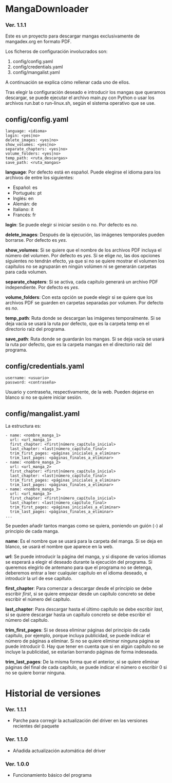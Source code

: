 # MangaDownloader
### Ver. 1.1.1

Este es un proyecto para descargar mangas exclusivamente de mangadex.org en formato PDF.

Los ficheros de configuración involucrados son:
1. config/config.yaml
2. config/credentials.yaml
3. config/mangalist.yaml

A continuación se explica cómo rellenar cada uno de ellos.

Tras elegir la configuración deseado e introducir los mangas que queramos descargar, se puede ejecutar el archivo main.py con Python o usar los archivos run.bat o run-linux.sh, según el sistema operativo que se use.

## config/config.yaml

```
language: <idioma>
login: <yes|no>
delete_images: <yes|no>
show_volumes: <yes|no>
separate_chapters: <yes|no>
volume_folders: <yes|no>
temp_path: <ruta_descargas>
save_path: <ruta_mangas>
```

**language**: Por defecto está en español.
Puede elegirse el idioma para los archivos de entre los siguientes:
- Español: es
- Portugués: pt
- Inglés: en
- Alemán: de
- Italiano: it
- Francés: fr

**login**: Se puede elegir si iniciar sesión o no. Por defecto es *no*.

**delete_images**: Después de la ejecución, las imágenes temporales pueden borrarse. Por defecto es *yes*.

**show_volumes**: Si se quiere que el nombre de los archivos PDF incluya el número del volumen. Por defecto es *yes*. Si se elige *no*, las dos opciones siguientes no tendrán efecto, ya que si no se quiere mostrar el volumen los capítulos no se agruparán en ningún volúmen ni se generarán carpetas para cada volumen.

**separate_chapters**: Si se activa, cada capítulo generará un archivo PDF independiente. Por defecto es *yes*.

**volume_folders**: Con esta opción se puede elegir si se quiere que los archivos PDF se guarden en carpetas separadas por volumen. Por defecto es *no*.

**temp_path**: Ruta donde se descargan las imágenes temporalmente. Si se deja vacía se usará la ruta por defecto, que es la carpeta temp en el directorio raíz del programa.

**save_path**: Ruta donde se guardarán los mangas. Si se deja vacía se usará la ruta por defecto, que es la carpeta mangas en el directorio raíz del programa.

## config/credentials.yaml

```
username: <usuario>
password: <contraseña>
```

Usuario y contraseña, respectivamente, de la web. Pueden dejarse en blanco si no se quiere iniciar sesión.

## config/mangalist.yaml

La estructura es:

```
- name: <nombre_manga_1>
  url: <url_manga_1>
  first_chapter: <first|número_capítulo_inicial>
  last_chapter: <last|número_capítulo_final>
  trim_first_pages: <páginas_iniciales_a_eliminar>
  trim_last_pages: <páginas_finales_a_eliminar>
- name: <nombre_manga_2>
  url: <url_manga_2>
  first_chapter: <first|número_capítulo_inicial>
  last_chapter: <last|número_capítulo_final>
  trim_first_pages: <páginas_iniciales_a_eliminar>
  trim_last_pages: <páginas_finales_a_eliminar>
- name: <nombre_manga_3>
  url: <url_manga_3>
  first_chapter: <first|número_capítulo_inicial>
  last_chapter: <last|número_capítulo_final>
  trim_first_pages: <páginas_iniciales_a_eliminar>
  trim_last_pages: <páginas_finales_a_eliminar>
...
```

Se pueden añadir tantos mangas como se quiera, poniendo un guión (-) al principio de cada manga.

**name**: Es el nombre que se usará para la carpeta del manga. Si se deja en blanco, se usará el nombre que aparece en la web.

**url**: Se puede introducir la página del manga, y si dispone de varios idiomas se esperará a elegir el deseado durante la ejecución del programa. Si queremos elegirlo de antemano para que el programa no se detenga, deberemos entrar a leer cualquier capítulo en el idioma deseado, e introducir la url de ese capítulo.

**first_chapter**: Para comenzar a descargar desde el principio se debe escribir *first*, si se quiere empezar desde un capítulo concreto se debe escribir el número del capítulo.

**last_chapter**: Para descargar hasta el último capítulo se debe escribir *last*, si se quiere descargar hasta un capítulo concreto se debe escribir el número del capítulo.

**trim_first_pages**: Si se desea eliminar páginas del principio de cada capítulo, por ejemplo, porque incluya publicidad, se puede indicar el número de páginas a eliminar. Si no se quiere eliminar ninguna página se puede introducir 0. Hay que tener en cuenta que si en algún capítulo no se incluye la publicidad, se estarían borrando páginas de forma indeseada.

**trim_last_pages**: De la misma forma que el anterior, si se quiere eliminar páginas del final de cada capítulo, se puede indicar el número o escribir 0 si no se quiere borrar ninguna.



# Historial de versiones

### Ver. 1.1.1

- Parche para corregir la actualización del driver en las versiones recientes del paquete

### Ver. 1.1.0

- Añadida actualización automática del driver

### Ver. 1.0.0

- Funcionamiento básico del programa

